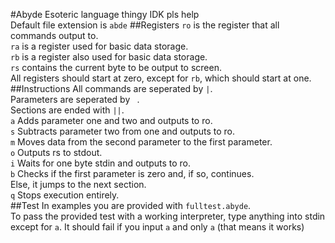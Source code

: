 #Abyde
Esoteric language thingy IDK pls help    
Default file extension is `abde`
##Registers
`ro` is the register that all commands output to.    
`ra` is a register used for basic data storage.    
`rb` is a register also used for basic data storage.    
`rs` contains the current byte to be output to screen.    
All registers should start at zero, except for `rb`, which should start at one.
##Instructions
All commands are seperated by `|`.    
Parameters are seperated by ` `.    
Sections are ended with `||`.    
`a` Adds parameter one and two and outputs to ro.    
`s` Subtracts parameter two from one and outputs to ro.    
`m` Moves data from the second parameter to the first parameter.    
`o` Outputs rs to stdout.    
`i` Waits for one byte stdin and outputs to ro.    
`b` Checks if the first parameter is zero and, if so, continues.    
Else, it jumps to the next section.    
`q` Stops execution entirely.    
##Test
In examples you are provided with `fulltest.abyde`.    
To pass the provided test with a working interpreter, type anything into stdin    
except for `a`. It should fail if you input `a` and only `a` (that means it works)